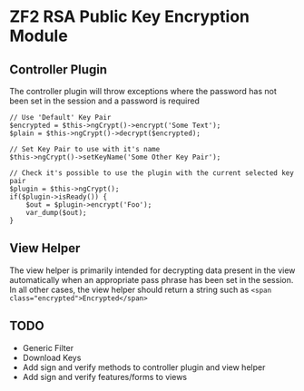 # ZF2 RSA Public Key Encryption Module


## Controller Plugin

The controller plugin will throw exceptions where the password has not been set in the session and a password is required
	
	// Use 'Default' Key Pair
	$encrypted = $this->ngCrypt()->encrypt('Some Text');
	$plain = $this->ngCrypt()->decrypt($encrypted);
	
	// Set Key Pair to use with it's name
	$this->ngCrypt()->setKeyName('Some Other Key Pair');
	
	// Check it's possible to use the plugin with the current selected key pair
	$plugin = $this->ngCrypt();
	if($plugin->isReady()) {
		$out = $plugin->encrypt('Foo');
		var_dump($out);
	}
	
## View Helper

The view helper is primarily intended for decrypting data present in the view automatically
when an appropriate pass phrase has been set in the session. In all other cases, the view helper should return a string
such as `<span class="encrypted">Encrypted</span>`

## TODO

* Generic Filter
* Download Keys
* Add sign and verify methods to controller plugin and view helper
* Add sign and verify features/forms to views
